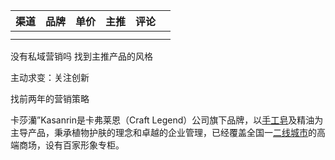 
| 渠道  | 品牌  | 单价  | 主推  | 评论  |     |
| --- | --- | --- | --- | --- | --- |
|     |     |     |     |     |     |
|     |     |     |     |     |     |

没有私域营销吗
找到主推产品的风格

主动求变：关注创新

找前两年的营销策略


卡莎灡”Kasanrin是卡弗莱恩（Craft Legend）公司旗下品牌，以[手工皂](https://baike.baidu.com/item/%E6%89%8B%E5%B7%A5%E7%9A%82/10991840?fromModule=lemma_inlink)及精油为主导产品，秉承植物护肤的理念和卓越的企业管理，已经覆盖全国一[二线城市](https://baike.baidu.com/item/%E4%BA%8C%E7%BA%BF%E5%9F%8E%E5%B8%82/3713581?fromModule=lemma_inlink)的高端商场，设有百家形象专柜。
